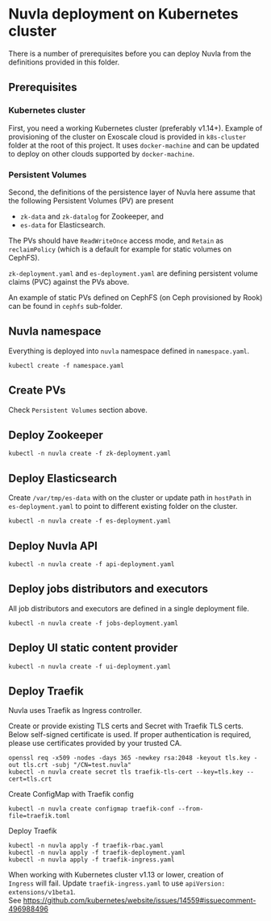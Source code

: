 # Nuvla deployment on Kubernetes cluster

There is a number of prerequisites before you can deploy Nuvla from the
definitions provided in this folder.
 
## Prerequisites

### Kubernetes cluster

First, you need a working Kubernetes cluster (preferably v1.14+). Example of
provisioning of the cluster on Exoscale cloud is provided in `k8s-cluster`
folder at the root of this project. It uses `docker-machine` and can be updated
to deploy on other clouds supported by `docker-machine`.

### Persistent Volumes

Second, the definitions of the persistence layer of Nuvla here assume that the
following Persistent Volumes (PV) are present

* `zk-data` and `zk-datalog` for Zookeeper, and 
* `es-data` for Elasticsearch.

The PVs should have `ReadWriteOnce` access mode, and `Retain` as `reclaimPolicy`
(which is a default for example for static volumes on CephFS).

`zk-deployment.yaml` and `es-deployment.yaml` are defining persistent volume
claims (PVC) against the PVs above.

An example of static PVs defined on CephFS (on Ceph provisioned by Rook) can be
found in `cephfs` sub-folder.

## Nuvla namespace

Everything is deployed into `nuvla` namespace defined in `namespace.yaml`.

    kubectl create -f namespace.yaml

## Create PVs

Check `Persistent Volumes` section above. 

## Deploy Zookeeper

    kubectl -n nuvla create -f zk-deployment.yaml

## Deploy Elasticsearch

Create `/var/tmp/es-data` with on the cluster or update path in `hostPath` in
`es-deployment.yaml` to point to different existing folder on the cluster. 

    kubectl -n nuvla create -f es-deployment.yaml

## Deploy Nuvla API

    kubectl -n nuvla create -f api-deployment.yaml

## Deploy jobs distributors and executors

All job distributors and executors are defined in a single deployment file.

    kubectl -n nuvla create -f jobs-deployment.yaml

## Deploy UI static content provider

    kubectl -n nuvla create -f ui-deployment.yaml

## Deploy Traefik

Nuvla uses Traefik as Ingress controller.

Create or provide existing TLS certs and Secret with Traefik TLS certs. Below
self-signed certificate is used. If proper authentication is required, please
use certificates provided by your trusted CA.

    openssl req -x509 -nodes -days 365 -newkey rsa:2048 -keyout tls.key -out tls.crt -subj "/CN=test.nuvla"
    kubectl -n nuvla create secret tls traefik-tls-cert --key=tls.key --cert=tls.crt

Create ConfigMap with Traefik config

    kubectl -n nuvla create configmap traefik-conf --from-file=traefik.toml

Deploy Traefik

    kubectl -n nuvla apply -f traefik-rbac.yaml
    kubectl -n nuvla apply -f traefik-deployment.yaml
    kubectl -n nuvla apply -f traefik-ingress.yaml

When working with Kubernetes cluster v1.13 or lower, creation of `Ingress` will
fail. Update `traefik-ingress.yaml` to use `apiVersion: extensions/v1beta1`. 
See https://github.com/kubernetes/website/issues/14559#issuecomment-496988496

